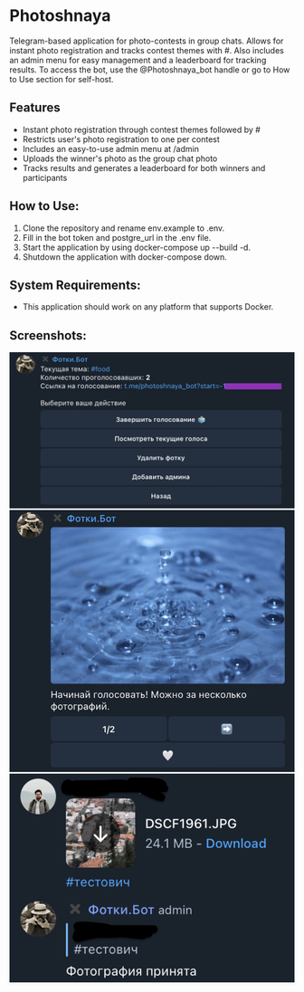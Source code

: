 # Photoshnaya
Telegram-based application for photo-contests in group chats. Allows for instant photo registration and tracks contest themes with #. Also includes an admin menu for easy management and a leaderboard for tracking results.
To access the bot, use the @Photoshnaya_bot handle or go to How to Use section for self-host.

## Features

-  Instant photo registration through contest themes followed by #
-  Restricts user's photo registration to one per contest
-  Includes an easy-to-use admin menu at /admin
-  Uploads the winner's photo as the group chat photo
-  Tracks results and generates a leaderboard for both winners and participants

## How to Use:

   1) Clone the repository and rename env.example to .env.
   2) Fill in the bot token and postgre_url in the .env file.
   3) Start the application by using docker-compose up --build -d.
   4) Shutdown the application with docker-compose down.

## System Requirements:

- This application should work on any platform that supports Docker.

## Screenshots:

![Admin menu](screenshots/admin_menu1.png "Admin menu")
![Voting menu](screenshots/vote.png "Voting menu")
![Contest registration via # tracking](screenshots/photo_accepted.png "Confirmation message")
